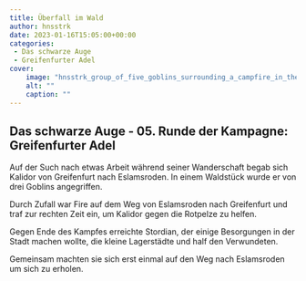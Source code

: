 ```yaml
---
title: Überfall im Wald
author: hnsstrk
date: 2023-01-16T15:05:00+00:00
categories:
 - Das schwarze Auge
 - Greifenfurter Adel
cover:
    image: "hnsstrk_group_of_five_goblins_surrounding_a_campfire_in_the_for_acabd848-eb20-47d8-a420-9dac45cdf059-768x512.png"
    alt: ""
    caption: ""
---
```


## Das schwarze Auge - 05. Runde der Kampagne: Greifenfurter Adel

Auf der Such nach etwas Arbeit während seiner Wanderschaft begab sich Kalidor von Greifenfurt nach Eslamsroden. In einem Waldstück wurde er von drei Goblins angegriffen.

Durch Zufall war Fire auf dem Weg von Eslamsroden nach Greifenfurt und traf zur rechten Zeit ein, um Kalidor gegen die Rotpelze zu helfen.

Gegen Ende des Kampfes erreichte Stordian, der einige Besorgungen in der Stadt machen wollte, die kleine Lagerstädte und half den Verwundeten.

Gemeinsam machten sie sich erst einmal auf den Weg nach Eslamsroden um sich zu erholen.